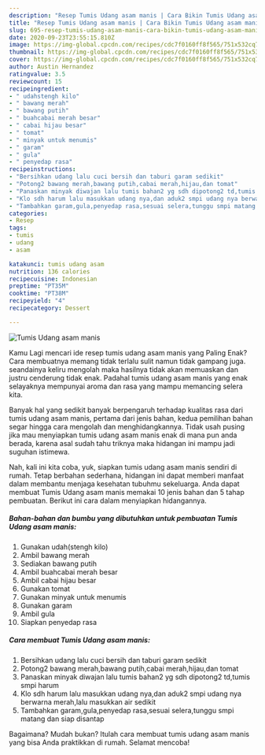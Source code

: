 ```yaml
---
description: "Resep Tumis Udang asam manis | Cara Bikin Tumis Udang asam manis Yang Sedap"
title: "Resep Tumis Udang asam manis | Cara Bikin Tumis Udang asam manis Yang Sedap"
slug: 695-resep-tumis-udang-asam-manis-cara-bikin-tumis-udang-asam-manis-yang-sedap
date: 2020-09-23T23:55:15.810Z
image: https://img-global.cpcdn.com/recipes/cdc7f0160ff8f565/751x532cq70/tumis-udang-asam-manis-foto-resep-utama.jpg
thumbnail: https://img-global.cpcdn.com/recipes/cdc7f0160ff8f565/751x532cq70/tumis-udang-asam-manis-foto-resep-utama.jpg
cover: https://img-global.cpcdn.com/recipes/cdc7f0160ff8f565/751x532cq70/tumis-udang-asam-manis-foto-resep-utama.jpg
author: Austin Hernandez
ratingvalue: 3.5
reviewcount: 15
recipeingredient:
- " udahstengh kilo"
- " bawang merah"
- " bawang putih"
- " buahcabai merah besar"
- " cabai hijau besar"
- " tomat"
- " minyak untuk menumis"
- " garam"
- " gula"
- " penyedap rasa"
recipeinstructions:
- "Bersihkan udang lalu cuci bersih dan taburi garam sedikit"
- "Potong2 bawang merah,bawang putih,cabai merah,hijau,dan tomat"
- "Panaskan minyak diwajan lalu tumis bahan2 yg sdh dipotong2 td,tumis smpi harum"
- "Klo sdh harum lalu masukkan udang nya,dan aduk2 smpi udang nya berwarna merah,lalu masukkan air sedikit"
- "Tambahkan garam,gula,penyedap rasa,sesuai selera,tunggu smpi matang dan siap disantap"
categories:
- Resep
tags:
- tumis
- udang
- asam

katakunci: tumis udang asam 
nutrition: 136 calories
recipecuisine: Indonesian
preptime: "PT35M"
cooktime: "PT38M"
recipeyield: "4"
recipecategory: Dessert

---
```



![Tumis Udang asam manis](https://img-global.cpcdn.com/recipes/cdc7f0160ff8f565/751x532cq70/tumis-udang-asam-manis-foto-resep-utama.jpg)

Kamu Lagi mencari ide resep tumis udang asam manis yang Paling Enak? Cara membuatnya memang tidak terlalu sulit namun tidak gampang juga. seandainya keliru mengolah maka hasilnya tidak akan memuaskan dan justru cenderung tidak enak. Padahal tumis udang asam manis yang enak selayaknya mempunyai aroma dan rasa yang mampu memancing selera kita.



Banyak hal yang sedikit banyak berpengaruh terhadap kualitas rasa dari tumis udang asam manis, pertama dari jenis bahan, kedua pemilihan bahan segar hingga cara mengolah dan menghidangkannya. Tidak usah pusing jika mau menyiapkan tumis udang asam manis enak di mana pun anda berada, karena asal sudah tahu triknya maka hidangan ini mampu jadi suguhan istimewa.


Nah, kali ini kita coba, yuk, siapkan tumis udang asam manis sendiri di rumah. Tetap berbahan sederhana, hidangan ini dapat memberi manfaat dalam membantu menjaga kesehatan tubuhmu sekeluarga. Anda dapat membuat Tumis Udang asam manis memakai 10 jenis bahan dan 5 tahap pembuatan. Berikut ini cara dalam menyiapkan hidangannya.

<!--inarticleads1-->

##### Bahan-bahan dan bumbu yang dibutuhkan untuk pembuatan Tumis Udang asam manis:

1. Gunakan  udah(stengh kilo)
1. Ambil  bawang merah
1. Sediakan  bawang putih
1. Ambil  buahcabai merah besar
1. Ambil  cabai hijau besar
1. Gunakan  tomat
1. Gunakan  minyak untuk menumis
1. Gunakan  garam
1. Ambil  gula
1. Siapkan  penyedap rasa




<!--inarticleads2-->

##### Cara membuat Tumis Udang asam manis:

1. Bersihkan udang lalu cuci bersih dan taburi garam sedikit
1. Potong2 bawang merah,bawang putih,cabai merah,hijau,dan tomat
1. Panaskan minyak diwajan lalu tumis bahan2 yg sdh dipotong2 td,tumis smpi harum
1. Klo sdh harum lalu masukkan udang nya,dan aduk2 smpi udang nya berwarna merah,lalu masukkan air sedikit
1. Tambahkan garam,gula,penyedap rasa,sesuai selera,tunggu smpi matang dan siap disantap




Bagaimana? Mudah bukan? Itulah cara membuat tumis udang asam manis yang bisa Anda praktikkan di rumah. Selamat mencoba!
